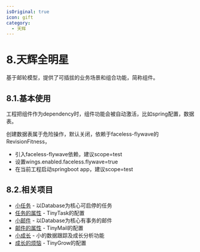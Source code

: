 ```yaml
---
isOriginal: true
icon: gift
category:
  - 天辉
---
```


# 8.天辉全明星

基于邮轮模型，提供了可插拔的业务场景和组合功能，简称组件。

## 8.1.基本使用

工程把组件作为dependency时，组件功能会被自动激活，比如spring配置，数据表。

创建数据表属于危险操作，默认关闭，依赖于faceless-flywave的RevisionFitness，

* 引入faceless-flywave依赖，建议scope=test
* 设置wings.enabled.faceless.flywave=true
* 在当前工程启动springboot app，建议scope=test

## 8.2.相关项目

* [小任务](./8a-tinytask.md) - 以Database为核心可启停的任务
* [任务的属性](./8b-prop-tinytask.md) - TinyTask的配置
* [小邮件](./8c-tinymail.md) - 以Database为核心有事务的邮件
* [邮件的属性](./8d-prop-tinymail.md) - TinyMail的配置
* [小成长](./8e-tinygrow.md) - 小的数据跟踪及成长分析功能
* [成长的烦恼](./8f-prop-tinygrow.md) - TinyGrow的配置
